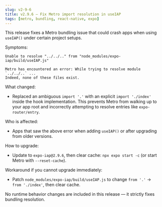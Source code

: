 ```yaml
---
slug: v2-9-6
title: v2.9.6 — Fix Metro import resolution in useIAP
tags: [metro, bundling, react-native, expo]
---
```


This release fixes a Metro bundling issue that could crash apps when using `useIAP()` under certain project setups.

Symptoms:

```
Unable to resolve "../../.." from "node_modules/expo-iap/build/useIAP.js"

Metro has encountered an error: While trying to resolve module `../../..` ...
Indeed, none of these files exist.
```

What changed:

- Replaced an ambiguous `import '.'` with an explicit `import './index'` inside the hook implementation. This prevents Metro from walking up to your app root and incorrectly attempting to resolve entries like `expo-router/entry`.

Who is affected:

- Apps that saw the above error when adding `useIAP()` or after upgrading from older versions.

How to upgrade:

- Update to `expo-iap@2.9.6`, then clear cache: `npx expo start -c` (or start Metro with `--reset-cache`).

Workaround if you cannot upgrade immediately:

- Patch `node_modules/expo-iap/build/useIAP.js` to change `from '.'` → `from './index'`, then clear cache.

No runtime behavior changes are included in this release — it strictly fixes bundling resolution.


